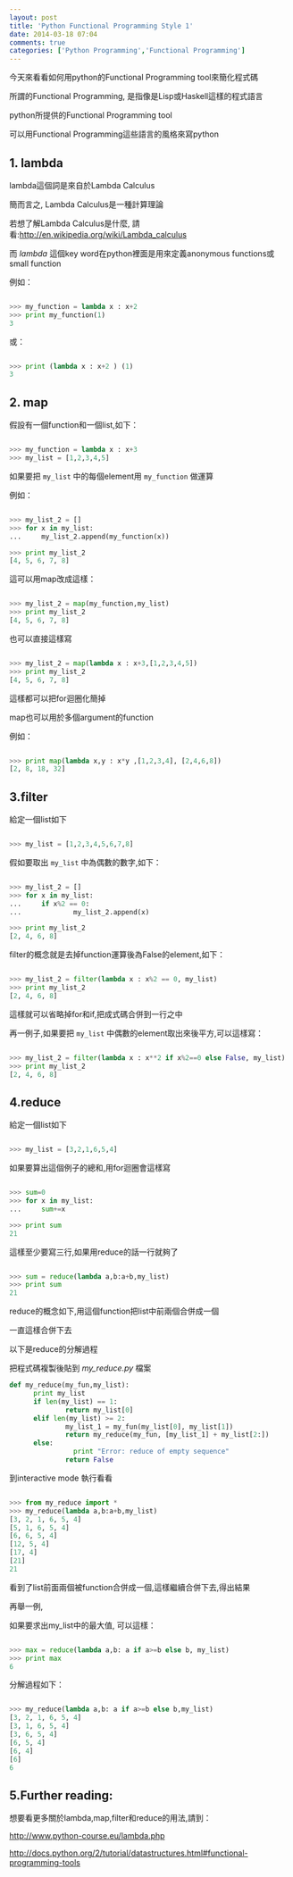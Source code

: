 ```yaml
---
layout: post
title: 'Python Functional Programming Style 1'
date: 2014-03-18 07:04
comments: true
categories: ['Python Programming','Functional Programming']
---
```


今天來看看如何用python的Functional Programming tool來簡化程式碼

所謂的Functional Programming, 是指像是Lisp或Haskell這樣的程式語言

python所提供的Functional Programming tool

可以用Functional Programming這些語言的風格來寫python

<!--more-->

## 1. lambda

lambda這個詞是來自於Lambda Calculus

簡而言之, Lambda Calculus是一種計算理論

若想了解Lambda Calculus是什麼, 請看:http://en.wikipedia.org/wiki/Lambda_calculus

而 *lambda* 這個key word在python裡面是用來定義anonymous functions或small function

例如：


```python

>>> my_function = lambda x : x+2
>>> print my_function(1)
3

```


或：


```python

>>> print (lambda x : x+2 ) (1)
3

```


## 2. map


假設有一個function和一個list,如下：


```python

>>> my_function = lambda x : x+3
>>> my_list = [1,2,3,4,5]

```


如果要把 `my_list` 中的每個element用 `my_function` 做運算

例如：


```python

>>> my_list_2 = []
>>> for x in my_list:
...     my_list_2.append(my_function(x))

>>> print my_list_2
[4, 5, 6, 7, 8]

```


這可以用map改成這樣：


```python

>>> my_list_2 = map(my_function,my_list)
>>> print my_list_2
[4, 5, 6, 7, 8]

```


也可以直接這樣寫



```python

>>> my_list_2 = map(lambda x : x+3,[1,2,3,4,5])
>>> print my_list_2
[4, 5, 6, 7, 8]

```


這樣都可以把for迴圈化簡掉


map也可以用於多個argument的function

例如：



```python

>>> print map(lambda x,y : x*y ,[1,2,3,4], [2,4,6,8])
[2, 8, 18, 32]

```


## 3.filter


給定一個list如下



```python

>>> my_list = [1,2,3,4,5,6,7,8]

```


假如要取出 `my_list` 中為偶數的數字,如下：



```python

>>> my_list_2 = []
>>> for x in my_list:
...     if x%2 == 0:
...             my_list_2.append(x)

>>> print my_list_2
[2, 4, 6, 8]

```


filter的概念就是去掉function運算後為False的element,如下：



```python

>>> my_list_2 = filter(lambda x : x%2 == 0, my_list)
>>> print my_list_2
[2, 4, 6, 8]

```


這樣就可以省略掉for和if,把成式碼合併到一行之中


再一例子,如果要把 `my_list` 中偶數的element取出來後平方,可以這樣寫：



```python

>>> my_list_2 = filter(lambda x : x**2 if x%2==0 else False, my_list)
>>> print my_list_2
[2, 4, 6, 8]

```


## 4.reduce


給定一個list如下



```python

>>> my_list = [3,2,1,6,5,4]

```


如果要算出這個例子的總和,用for迴圈會這樣寫



```python

>>> sum=0
>>> for x in my_list:
...     sum+=x

>>> print sum
21

```


這樣至少要寫三行,如果用reduce的話一行就夠了



```python

>>> sum = reduce(lambda a,b:a+b,my_list)
>>> print sum
21

```


reduce的概念如下,用這個function把list中前兩個合併成一個

一直這樣合併下去


以下是reduce的分解過程

把程式碼複製後貼到 *my_reduce.py* 檔案



```python my_reduce.py
def my_reduce(my_fun,my_list):
      print my_list
      if len(my_list) == 1:
              return my_list[0]
      elif len(my_list) >= 2:
              my_list_1 = my_fun(my_list[0], my_list[1])
              return my_reduce(my_fun, [my_list_1] + my_list[2:])
      else:
      		    print "Error: reduce of empty sequence"
              return False

```


到interactive mode 執行看看



```python

>>> from my_reduce import *
>>> my_reduce(lambda a,b:a+b,my_list)
[3, 2, 1, 6, 5, 4]
[5, 1, 6, 5, 4]
[6, 6, 5, 4]
[12, 5, 4]
[17, 4]
[21]
21

```


看到了list前面兩個被function合併成一個,這樣繼續合併下去,得出結果

再舉一例,

如果要求出my_list中的最大值, 可以這樣：



```python

>>> max = reduce(lambda a,b: a if a>=b else b, my_list)
>>> print max
6

```


分解過程如下：



```python

>>> my_reduce(lambda a,b: a if a>=b else b,my_list)
[3, 2, 1, 6, 5, 4]
[3, 1, 6, 5, 4]
[3, 6, 5, 4]
[6, 5, 4]
[6, 4]
[6]
6

```


## 5.Further reading:


想要看更多關於lambda,map,filter和reduce的用法,請到：

http://www.python-course.eu/lambda.php

http://docs.python.org/2/tutorial/datastructures.html#functional-programming-tools

